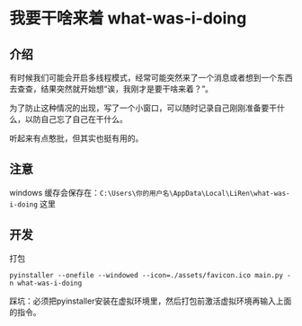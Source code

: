 # 我要干啥来着 what-was-i-doing

## 介绍

有时候我们可能会开启多线程模式，经常可能突然来了一个消息或者想到一个东西去查查，结果突然就开始想“诶，我刚才是要干啥来着？”。

为了防止这种情况的出现，写了一个小窗口，可以随时记录自己刚刚准备要干什么，以防自己忘了自己在干什么。

听起来有点憨批，但其实也挺有用的。

## 注意

windows 缓存会保存在：`C:\Users\你的用户名\AppData\Local\LiRen\what-was-i-doing` 这里

## 开发

打包

```commandline
pyinstaller --onefile --windowed --icon=./assets/favicon.ico main.py -n what-was-i-doing
```

踩坑：必须把pyinstaller安装在虚拟环境里，然后打包前激活虚拟环境再输入上面的指令。







